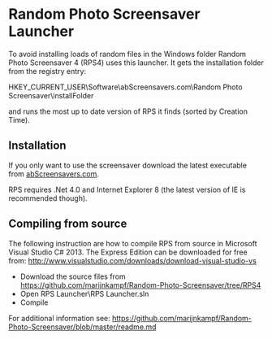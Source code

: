 Random Photo Screensaver Launcher
=================================

To avoid installing loads of random files in the Windows folder Random Photo 
Screensaver 4 (RPS4) uses this launcher. It gets the installation folder from 
the registry entry:

HKEY_CURRENT_USER\Software\abScreensavers.com\Random Photo Screensaver\installFolder

and runs the most up to date version of RPS it finds (sorted by Creation Time).

Installation
------------
If you only want to use the screensaver download the latest executable from [abScreensavers.com](http://www.abscreensavers.com/random-photo-screensaver). 

RPS requires .Net 4.0 and Internet Explorer 8 (the latest version of IE is recommended though).

Compiling from source
---------------------
The following instruction are how to compile RPS from source in Microsoft Visual Studio C# 2013. The Express Edition can be downloaded for free from: http://www.visualstudio.com/downloads/download-visual-studio-vs
- Download the source files from https://github.com/marijnkampf/Random-Photo-Screensaver/tree/RPS4
- Open RPS Launcher\RPS Launcher.sln
- Compile


For additional information see: 
https://github.com/marijnkampf/Random-Photo-Screensaver/blob/master/readme.md